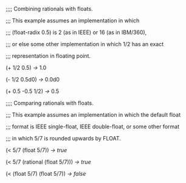  



;;;; Combining rationals with floats. 



;;; This example assumes an implementation in which 



;;; (float-radix 0.5) is 2 (as in IEEE) or 16 (as in IBM/360), 



;;; or else some other implementation in which 1/2 has an exact 



;;; representation in floating point. 



(+ 1/2 0.5) *→* 1.0 



(- 1/2 0.5d0) *→* 0.0d0 



(+ 0.5 -0.5 1/2) *→* 0.5 



;;;; Comparing rationals with floats. 



;;; This example assumes an implementation in which the default float 



;;; format is IEEE single-float, IEEE double-float, or some other format 



;;; in which 5/7 is rounded upwards by FLOAT. 



(&lt; 5/7 (float 5/7)) *→ true* 



(&lt; 5/7 (rational (float 5/7))) *→ true* 



(&lt; (float 5/7) (float 5/7)) *→ false* 



